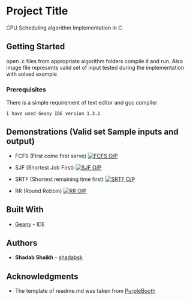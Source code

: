 # Project Title

CPU Scheduling algorithm Implementation in C

## Getting Started

open .c files from appropriate algorithm folders compile it and run. Also image file represents valid set of input tested during the implementation with solved example

### Prerequisites

There is a simple requirement of text editor and gcc compiler

```
i have used Geany IDE version 1.3.1
```

## Demonstrations (Valid set Sample inputs and output)

* FCFS (First come first serve)
[![FCFS O/P](https://ibb.co/Kj99DM2)](https://ibb.co/Kj99DM2)

* SJF (Shortest Job First)
[![SJF O/P](https://ibb.co/k2rfpzM)](https://ibb.co/Kj99DM2)

* SRTF (Shortest remaining time first)
[![SRTF O/P](https://ibb.co/pfzT9rH)](https://ibb.co/Kj99DM2)

* RR (Round Robbin)
[![RR O/P](https://ibb.co/HC304QK)](https://ibb.co/Kj99DM2)

## Built With

* [Geany](https://www.geany.org/download) - IDE 


## Authors

* **Shadab Shaikh** - [shadabsk](https://github.com/shadabsk)

## Acknowledgments

* The template of readme.md was taken from [PurpleBooth](https://github.com/PurpleBooth)


